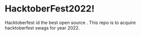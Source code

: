 # HacktoberFest2022!
Hacktoberfest id the best open source .
This repo is to acquire hacktoberfest swags for year 2022.

